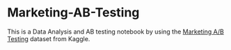 # Marketing-AB-Testing

This is a Data Analysis and AB testing notebook by using the [Marketing A/B Testing](https://www.kaggle.com/datasets/faviovaz/marketing-ab-testing) dataset from Kaggle.
